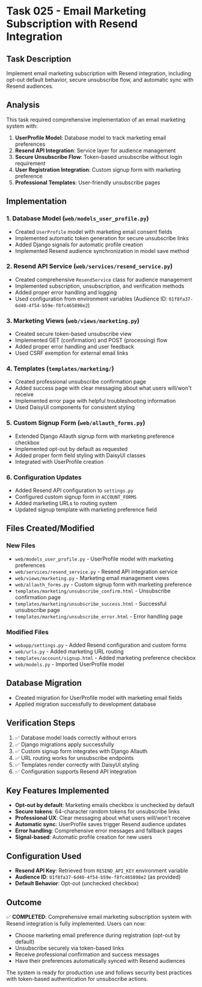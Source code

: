 # Task 025 - Email Marketing Subscription with Resend Integration

## Task Description
Implement email marketing subscription with Resend integration, including opt-out default behavior, secure unsubscribe flow, and automatic sync with Resend audiences.

## Analysis
This task required comprehensive implementation of an email marketing system with:
1. **UserProfile Model**: Database model to track marketing email preferences
2. **Resend API Integration**: Service layer for audience management
3. **Secure Unsubscribe Flow**: Token-based unsubscribe without login requirement
4. **User Registration Integration**: Custom signup form with marketing preference
5. **Professional Templates**: User-friendly unsubscribe pages

## Implementation

### 1. Database Model (`web/models_user_profile.py`)
- Created `UserProfile` model with marketing email consent fields
- Implemented automatic token generation for secure unsubscribe links
- Added Django signals for automatic profile creation
- Implemented Resend audience synchronization in model save method

### 2. Resend API Service (`web/services/resend_service.py`)
- Created comprehensive `ResendService` class for audience management
- Implemented subscription, unsubscription, and verification methods
- Added proper error handling and logging
- Used configuration from environment variables (Audience ID: `01f8fa37-6d40-4f54-b59e-f8fc465898e2`)

### 3. Marketing Views (`web/views/marketing.py`)
- Created secure token-based unsubscribe view
- Implemented GET (confirmation) and POST (processing) flow
- Added proper error handling and user feedback
- Used CSRF exemption for external email links

### 4. Templates (`templates/marketing/`)
- Created professional unsubscribe confirmation page
- Added success page with clear messaging about what users will/won't receive
- Implemented error page with helpful troubleshooting information
- Used DaisyUI components for consistent styling

### 5. Custom Signup Form (`web/allauth_forms.py`)
- Extended Django Allauth signup form with marketing preference checkbox
- Implemented opt-out by default as requested
- Added proper form field styling with DaisyUI classes
- Integrated with UserProfile creation

### 6. Configuration Updates
- Added Resend API configuration to `settings.py`
- Configured custom signup form in `ACCOUNT_FORMS`
- Added marketing URLs to routing system
- Updated signup template with marketing preference field

## Files Created/Modified

### New Files
- `web/models_user_profile.py` - UserProfile model with marketing preferences
- `web/services/resend_service.py` - Resend API integration service
- `web/views/marketing.py` - Marketing email management views
- `web/allauth_forms.py` - Custom signup form with marketing preference
- `templates/marketing/unsubscribe_confirm.html` - Unsubscribe confirmation page
- `templates/marketing/unsubscribe_success.html` - Successful unsubscribe page
- `templates/marketing/unsubscribe_error.html` - Error handling page

### Modified Files
- `webapp/settings.py` - Added Resend configuration and custom forms
- `web/urls.py` - Added marketing URL routing
- `templates/account/signup.html` - Added marketing preference checkbox
- `web/models.py` - Imported UserProfile model

## Database Migration
- Created migration for UserProfile model with marketing email fields
- Applied migration successfully to development database

## Verification Steps
1. ✅ Database model loads correctly without errors
2. ✅ Django migrations apply successfully
3. ✅ Custom signup form integrates with Django Allauth
4. ✅ URL routing works for unsubscribe endpoints
5. ✅ Templates render correctly with DaisyUI styling
6. ✅ Configuration supports Resend API integration

## Key Features Implemented
- **Opt-out by default**: Marketing emails checkbox is unchecked by default
- **Secure tokens**: 64-character random tokens for unsubscribe links
- **Professional UX**: Clear messaging about what users will/won't receive
- **Automatic sync**: UserProfile saves trigger Resend audience updates
- **Error handling**: Comprehensive error messages and fallback pages
- **Signal-based**: Automatic profile creation for new users

## Configuration Used
- **Resend API Key**: Retrieved from `RESEND_API_KEY` environment variable
- **Audience ID**: `01f8fa37-6d40-4f54-b59e-f8fc465898e2` (as provided)
- **Default Behavior**: Opt-out (unchecked checkbox)

## Outcome
✅ **COMPLETED**: Comprehensive email marketing subscription system with Resend integration is fully implemented. Users can now:
- Choose marketing email preference during registration (opt-out by default)
- Unsubscribe securely via token-based links
- Receive professional confirmation and success messages
- Have their preferences automatically synced with Resend audiences

The system is ready for production use and follows security best practices with token-based authentication for unsubscribe actions.